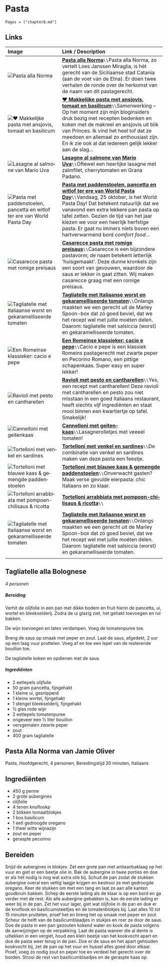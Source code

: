 # Pasta

```@contents
Pages = ["chapter8.md"]
```

## Links

| Image| Link / Description |
| :--- | :--- |
| ![Pasta alla Norma](https://ciaotutti.nl/wp-content/uploads/pasta-alla-Norma-Bellini-Catania.jpg) | **[Pasta alla Norma](https://ciaotutti.nl/italiaans-eten/recepten/pasta-alla-norma/)**``\\``Pasta alla Norma, zo vertelt Loes Janssen Miraglia, is hét gerecht van de Siciliaanse stad Catania (aan de voet van de Etna). Er doen twee verhalen de ronde over de herkomst van de naam van dit pastagerecht. |
| ![♥ Makkelijke pasta met ansjovis, tomaat en basilicum](https://www.francescakookt.nl/wp-content/uploads/2017/08/Makkelijke-pasta-met-ansjovis-tomatensaus-en-basilicum_uitgelicht_1.jpg) | **[♥ Makkelijke pasta met ansjovis, tomaat en basilicum](https://www.francescakookt.nl/makkelijke-pasta-met-ansjovis-tomaat-en-basilicum/)**``\\``Samenwerking – Op het moment zijn mijn bloginsiders druk bezig met recepten bedenken en koken met de makreel en ansjovis uit blik van Princes. Ik vind het heel tof dat ze meedoen en allemaal zo enthousiast zijn. En ik zie ook al dat iedereen gelijk lekker aan de slag... |
| ![La­sag­ne al sal­mo­ne van Ma­rio Uva](https://static.ah.nl/static/recepten/img_RAM_PRD122163_445x297_JPG.jpg) | **[La­sag­ne al sal­mo­ne van Ma­rio Uva](https://www.ah.nl/allerhande/recept/R-R1192721/lasagne-al-salmone-van-mario-uva)**``\\``Oftewel een heerlijke lasagne met zalmfilet, cherrytomaten en Grana Padano. |
| ![Pasta met paddenstoelen, pancetta en witlof ter ere van World Pasta Day](https://ciaotutti.nl/wp-content/uploads/2018/10/pasta-paddenstoelen-pancetta-witlof-9.jpg) | **[Pasta met paddenstoelen, pancetta en witlof ter ere van World Pasta Day](https://ciaotutti.nl/italiaans-eten/recepten/world-pasta-day-pasta-met-paddenstoelen-pancetta-en-witlof/)**``\\``Vandaag, 25 oktober, is het World Pasta Day! Dat betekent natuurlijk dat we vanavond een extra lekkere pan pasta op tafel zetten. Gezien de tijd van het jaar kiezen we voor een heerlijk herfstige pasta. Er gaat nu immers niets boven een hartverwarmend bord *comfort food*… |
| ![Casarecce pasta met romige preisaus](https://img.culy.nl/images/9vcvbWablpK981RN55pdBxIVhV4=/768x271/smart/filters:format(jpeg):quality(80)/https%3A%2F%2Fwww.culy.nl%2Fwp-content%2Fuploads%2F2015%2F09%2FCasarecce-pasta-met-romige-preisaus2.jpg) | **[Casarecce pasta met romige preisaus](https://www.culy.nl/recepten/culy-homemade-casarecce-pasta-met-romige-preisaus/)**``\\``Casarecce is een bijzondere pastavorm; de naam betekent letterlijk ‘huisgemaakt’. Deze dunne kronkels zijn een soort van gevouwen, waardoor de saus er lekker in gaat zitten. Wij maken casarecce graag met een romige preisaus. |
| ![Tagliatelle met Italiaanse worst en gekaramelliseerde tomaten](https://img.culy.nl/images/EJ2Zh3O1cBAsWV3KOOP47ldJE6M=/768x271/smart/filters:format(jpeg):quality(80)/https%3A%2F%2Fwww.culy.nl%2Fwp-content%2Fuploads%2F2015%2F06%2FTagliatelle-met-worst-en-gekarameliseerde-tomaten-.jpg) | **[Tagliatelle met Italiaanse worst en gekaramelliseerde tomaten](https://www.culy.nl/recepten/tagliatelle-met-italiaanse-worst-en-gekaramelliseerde-tomaten/)**``\\``Onlangs maakten we een gerecht uit de Marley Spoon-box dat zó goed beviel, dat we het recept wel met jullie moéten delen. Daarom: tagliatelle met salsiccia (worst) en gekaramelliseerde tomaten. |
| ![Een Romeinse klassieker: cacio e pepe](https://img.culy.nl/images/ep5bt9otaBjZRJqs15W4K5mBVz4=/768x271/smart/filters:format(jpeg):quality(80)/https%3A%2F%2Fwww.culy.nl%2Fwp-content%2Fuploads%2F2016%2F02%2FPasta-spaghetti-cacio-e-pepe-stock2.jpg) | **[Een Romeinse klassieker: cacio e pepe](https://www.culy.nl/recepten/een-romeinse-klassieker-cacio-e-pepe/)**``\\``Cacio e pepe is een klassiek Romeins pastagerecht met zwarte peper en Pecorino Romano, een pittige schapenkaas. Super easy en super lekker! |
| ![Ravioli met pesto en cantharellen](https://img.culy.nl/images/kGQLJ_dy302jTwysOTDAT-axGTA=/768x271/smart/filters:format(jpeg):quality(80)/https%3A%2F%2Fwww.culy.nl%2Fwp-content%2Fuploads%2F2015%2F09%2FRavioli-met-pesto-en-cantharellen.jpg) | **[Ravioli met pesto en cantharellen](https://www.culy.nl/recepten/ravioli-met-cantharellen/)**``\\``Yes, een recept met cantharellen! Deze ravioli met cantharellen en pesto zou niet misstaan in een goed Italiaans restaurant, heeft slechts vijf ingrediënten en staat mooi binnen een kwartiertje op tafel. Smakelijk! |
| ![Can­nel­lo­ni met gei­ten­kaas](https://static.ah.nl/static/recepten/img_094702_445x297_JPG.jpg) | **[Can­nel­lo­ni met gei­ten­kaas](https://www.ah.nl/allerhande/recept/R-R1189003/cannelloni-met-geitenkaas)**``\\``Lasagnerolletjes met veeeel tomaten! |
| ![Tor­tel­lo­ni met ven­kel en sar­di­nes](https://static.ah.nl/static/recepten/img_108360_445x297_JPG.jpg) | **[Tor­tel­lo­ni met ven­kel en sar­di­nes](https://www.ah.nl/allerhande/recept/R-R1188988/tortelloni-buffelricotta-citroen-met-venkel-en-sardines)**``\\``De combinatie van venkel en sardines maken van deze pasta een feestje. |
| ![Tor­tel­lo­ni met blau­we kaas & ge­meng­de pad­den­stoe­len](https://static.ah.nl/static/recepten/img_115510_445x297_JPG.jpg) | **[Tor­tel­lo­ni met blau­we kaas & ge­meng­de pad­den­stoe­len](https://www.ah.nl/allerhande/recept/R-R1188944/pompoen-salietortelloni-met-paddenstoelen)**``\\``Onverwacht gasten? Maak verse gevulde eierpasta: chic Italiaans en zo klaar. |
| ![Tor­tel­lo­ni ar­rab­bi­a­ta met pom­poen-chi­li­saus & ri­cot­ta](https://static.ah.nl/static/recepten/img_120113_445x297_JPG.jpg) | **[Tor­tel­lo­ni ar­rab­bi­a­ta met pom­poen-chi­li­saus & ri­cot­ta](https://www.ah.nl/allerhande/recept/R-R1189007/tortelloni-arrabbiata-met-pompoen-chilisaus-en-ricotta)**``\\`` |
| ![Tagliatelle met Italiaanse worst en gekaramelliseerde tomaten](https://img.culy.nl/images/EJ2Zh3O1cBAsWV3KOOP47ldJE6M=/768x271/smart/filters:format(jpeg):quality(80)/https%3A%2F%2Fwww.culy.nl%2Fwp-content%2Fuploads%2F2015%2F06%2FTagliatelle-met-worst-en-gekarameliseerde-tomaten-.jpg) | **[Tagliatelle met Italiaanse worst en gekaramelliseerde tomaten](https://www.culy.nl/recepten/tagliatelle-met-italiaanse-worst-en-gekaramelliseerde-tomaten/)**``\\``Onlangs maakten we een gerecht uit de Marley Spoon-box dat zó goed beviel, dat we het recept wel met jullie moéten delen. Daarom: tagliatelle met salsiccia (worst) en gekaramelliseerde tomaten. |
||

## Tagliatelle alla Bolognese

*4 personen*

##### Bereiding

Verhit de olijfolie in een pan met dikke bodem en fruit hierin de pancetta, ui, wortel en bleekselderij. Zodra de ui glazig ziet, het gehakt toevoegen en rul bakken.

De wijn toevoegen en laten verdampen. Voeg de tomatenpuree toe.
 
Breng de saus op smaak met peper en zout. Laat de saus, afgedekt, 2 uur op een laag vuur pruttelen. Voeg af en toe een lepel van de resterende bouillon toe.
 
De tagliatelle koken en opdienen met de saus.
 
##### Ingrediënten
- 2 eetlepels olijfolie  		
- 50 gram pancetta, fijngehakt  		
- 1 kleine ui, gesnipperd  		
- 1 kleine wortel, fijngehakt  		
- 1 stengel bleekselderij, fijngehakt  		
- ½ glas rode wijn  		
- 2 eetlepels tomatenpuree  		
- ongeveer een ½ liter bouillon  		
- versgemalen zwarte peper  		
- zout  		
- 400 gram tagliatelle  		

## Pasta Alla Norma van Jamie Oliver

Pasta, Hoofdgerecht, 4 personen, Bereidingstijd 20 minuten, Italiaans

## Ingrediënten
- 450 g penne
- 2 grote aubergines
- olijfolie
- 4 tenen knoflookp
- 2 blikken tomaatblokjes
- 1 bos basilicum
- 1 eetl gedroogde oregano
- 1 theel witte wijnazijn
- zout en peper
- geraspte pecorino

## Bereiden

Snijd de aubergines in blokjes. Zet een grote pan met antiaanbaklaag op het vuur en giet er een beetje olie in. Bak de aubergine in twee porties en doe er als het nodig is nog wat extra olie bij. Schud de pan zodat de stukken aubergine overal een vettig laagje krijgen en bestrooi ze met gedroogde oregano. Keer de stukken om met een tang en laat ze aan alle kanten goudbruin bakken. Schep de eerste lading als de klaar is op een bord en ga verder met de rest. Als alle aubergine gebakken is, kan de eerste lading er weer bij in de pan. Zet het vuur lager, giet wat olijfolie in de pan en doe er de knoflook en basilicumsteeltjes en de tomatenblokjes bij. Laat alles 10 tot 15 minuten pruttelen, proef het en breng het op smaak met peper en zout. Scheur de helft van de basilicumblaadjes in stukjes en roer ze door de saus. Doe de pasta in een pan gezouten kokend water en kook de pasta volgens de aanwijzingen op de verpakking. Laat de pasta waneer die al dente is uitlekken in een vergiet, houd een klein beetje van het kookvocht apart en doe de pasta weer terug in de pan. Doe er de saus en het apart gehouden kookvocht bij, zet de pan op het vuur en hussel alles goed door elkaar. Proef, voeg zo nodig zout en peper toe en verdeel het gerecht over de borden. Strooi de rest van basilicumblaadjes en de geraspte kaas op.

